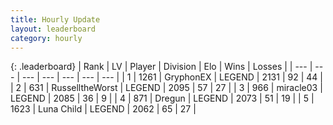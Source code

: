 ```yaml
---
title: Hourly Update
layout: leaderboard
category: hourly
---
```


{: .leaderboard}
| Rank | LV | Player | Division | Elo | Wins | Losses |
| --- | --- | --- | --- | --- | --- | --- |
| <span data-change="0">1</span> | 1261 | <span title="ID: 315148">GryphonEX</span> | LEGEND | <span data-change="0">2131</span> | <span data-change="0">92</span> | <span data-change="0">44</span> |
| <span data-change="0">2</span> | 631 | <span title="ID: 388751">RusselltheWorst</span> | LEGEND | <span data-change="0">2095</span> | <span data-change="0">57</span> | <span data-change="0">27</span> |
| <span data-change="1">3</span> | 966 | <span title="ID: 416373">miracle03</span> | LEGEND | <span data-change="16">2085</span> | <span data-change="3">36</span> | <span data-change="0">9</span> |
| <span data-change="-1">4</span> | 871 | <span title="ID: 337810">Dregun</span> | LEGEND | <span data-change="0">2073</span> | <span data-change="0">51</span> | <span data-change="0">19</span> |
| <span data-change="0">5</span> | 1623 | <span title="ID: 164871">Luna Child</span> | LEGEND | <span data-change="0">2062</span> | <span data-change="0">65</span> | <span data-change="0">27</span> |
